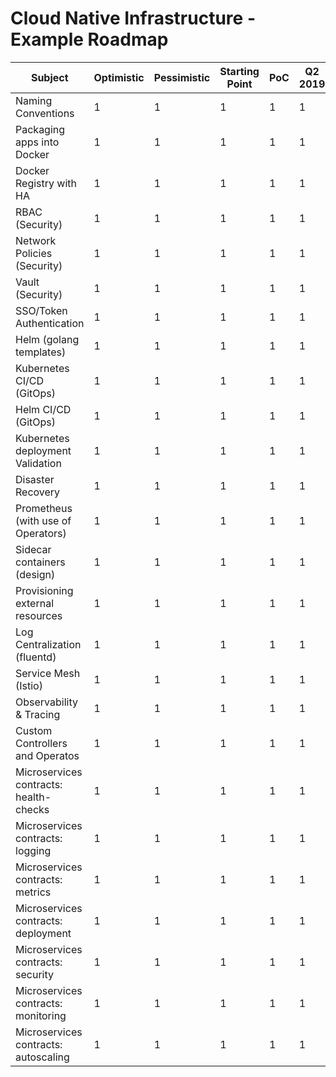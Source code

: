 # Cloud Native Infrastructure - Example Roadmap

| Subject | Optimistic | Pessimistic | Starting Point | PoC | Q2 2019 | Q3 2019 | Q4 2019 |
| --- | --- | --- | --- | --- | --- | --- | --- |
| Naming Conventions                         | 1 | 1 | 1 | 1 | 1 | TBD |
| Packaging apps into Docker                 | 1 | 1 | 1 | 1 | 1 | TBD | 
| Docker Registry with HA                    | 1 | 1 | 1 | 1 | 1 | TBD |
| RBAC (Security)                            | 1 | 1 | 1 | 1 | 1 | TBD |
| Network Policies (Security)                | 1 | 1 | 1 | 1 | 1 | TBD |
| Vault (Security)                           | 1 | 1 | 1 | 1 | 1 | TBD |
| SSO/Token Authentication                   | 1 | 1 | 1 | 1 | 1 | TBD |
| Helm (golang templates)                    | 1 | 1 | 1 | 1 | 1 | TBD |
| Kubernetes CI/CD (GitOps)                  | 1 | 1 | 1 | 1 | 1 | TBD |
| Helm CI/CD (GitOps)                        | 1 | 1 | 1 | 1 | 1 | TBD |
| Kubernetes deployment Validation           | 1 | 1 | 1 | 1 | 1 | TBD |
| Disaster Recovery                          | 1 | 1 | 1 | 1 | 1 | TBD |
| Prometheus (with use of Operators)         | 1 | 1 | 1 | 1 | 1 | TBD |
| Sidecar containers (design)                | 1 | 1 | 1 | 1 | 1 | TBD |
| Provisioning external resources            | 1 | 1 | 1 | 1 | 1 | TBD |
| Log Centralization (fluentd)               | 1 | 1 | 1 | 1 | 1 | TBD |
| Service Mesh (Istio)                       | 1 | 1 | 1 | 1 | 1 | TBD |
| Observability & Tracing                    | 1 | 1 | 1 | 1 | 1 | TBD |
| Custom Controllers and Operatos            | 1 | 1 | 1 | 1 | 1 | TBD |
| Microservices contracts: health-checks     | 1 | 1 | 1 | 1 | 1 | TBD |
| Microservices contracts: logging           | 1 | 1 | 1 | 1 | 1 | TBD |
| Microservices contracts: metrics           | 1 | 1 | 1 | 1 | 1 | TBD |
| Microservices contracts: deployment        | 1 | 1 | 1 | 1 | 1 | TBD |
| Microservices contracts: security          | 1 | 1 | 1 | 1 | 1 | TBD |
| Microservices contracts: monitoring        | 1 | 1 | 1 | 1 | 1 | TBD |
| Microservices contracts: autoscaling       | 1 | 1 | 1 | 1 | 1 | TBD |
